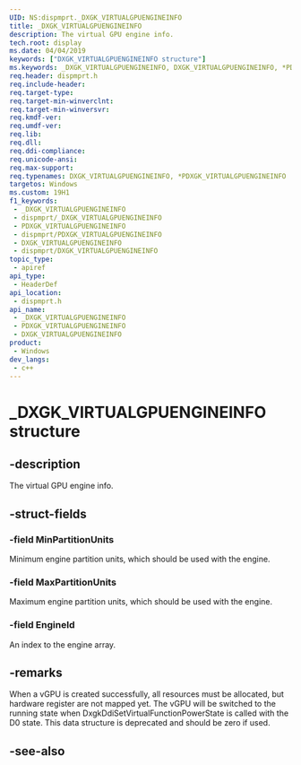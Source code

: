 ```yaml
---
UID: NS:dispmprt._DXGK_VIRTUALGPUENGINEINFO
title: _DXGK_VIRTUALGPUENGINEINFO
description: The virtual GPU engine info.
tech.root: display
ms.date: 04/04/2019
keywords: ["DXGK_VIRTUALGPUENGINEINFO structure"]
ms.keywords: _DXGK_VIRTUALGPUENGINEINFO, DXGK_VIRTUALGPUENGINEINFO, *PDXGK_VIRTUALGPUENGINEINFO,
req.header: dispmprt.h
req.include-header: 
req.target-type: 
req.target-min-winverclnt: 
req.target-min-winversvr: 
req.kmdf-ver: 
req.umdf-ver: 
req.lib: 
req.dll: 
req.ddi-compliance: 
req.unicode-ansi: 
req.max-support: 
req.typenames: DXGK_VIRTUALGPUENGINEINFO, *PDXGK_VIRTUALGPUENGINEINFO
targetos: Windows
ms.custom: 19H1
f1_keywords:
 - _DXGK_VIRTUALGPUENGINEINFO
 - dispmprt/_DXGK_VIRTUALGPUENGINEINFO
 - PDXGK_VIRTUALGPUENGINEINFO
 - dispmprt/PDXGK_VIRTUALGPUENGINEINFO
 - DXGK_VIRTUALGPUENGINEINFO
 - dispmprt/DXGK_VIRTUALGPUENGINEINFO
topic_type:
 - apiref
api_type:
 - HeaderDef
api_location:
 - dispmprt.h
api_name:
 - _DXGK_VIRTUALGPUENGINEINFO
 - PDXGK_VIRTUALGPUENGINEINFO
 - DXGK_VIRTUALGPUENGINEINFO
product:
 - Windows
dev_langs:
 - c++
---
```


# _DXGK_VIRTUALGPUENGINEINFO structure


## -description

The virtual GPU engine info.

## -struct-fields

### -field MinPartitionUnits

Minimum engine partition units, which should be used with the engine.

### -field MaxPartitionUnits

Maximum engine partition units, which should be used with the engine.

### -field EngineId

 
An index to the engine array.

## -remarks

When a vGPU is created successfully, all resources must be allocated, but hardware register are not mapped yet. The vGPU will be switched to the running state when DxgkDdiSetVirtualFunctionPowerState is called with the D0 state.  This data structure is deprecated and should be zero if used.

## -see-also

